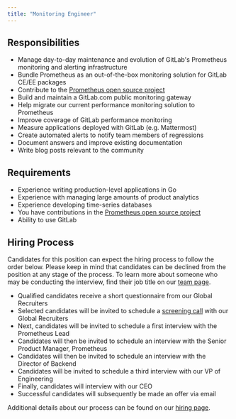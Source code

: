 ```yaml
---
title: "Monitoring Engineer"
---
```


## Responsibilities

- Manage day-to-day maintenance and evolution of GitLab's Prometheus monitoring and alerting infrastructure
- Bundle Prometheus as an out-of-the-box monitoring solution for GitLab CE/EE packages
- Contribute to the [Prometheus open source project](https://github.com/prometheus)
- Build and maintain a GitLab.com public monitoring gateway
- Help migrate our current performance monitoring solution to Prometheus
- Improve coverage of GitLab performance monitoring
- Measure applications deployed with GitLab (e.g. Mattermost)
- Create automated alerts to notify team members of regressions
- Document answers and improve existing documentation
- Write blog posts relevant to the community

## Requirements

- Experience writing production-level applications in Go
- Experience with managing large amounts of product analytics
- Experience developing time-series databases
- You have contributions in the [Prometheus open source project](https://github.com/prometheus)
- Ability to use GitLab

## Hiring Process

Candidates for this position can expect the hiring process to follow the order below. Please keep in mind that candidates can be declined from the position at any stage of the process. To learn more about someone who may be conducting the interview, find their job title on our [team page](https://about.gitlab.com/company/team/).

- Qualified candidates receive a short questionnaire from our Global Recruiters
- Selected candidates will be invited to schedule a [screening call](https://about.gitlab.com/handbook/hiring/#screening-call) with our Global Recruiters
- Next, candidates will be invited to schedule a first interview with the Prometheus Lead
- Candidates will then be invited to schedule an interview with the Senior Product Manager, Prometheus
- Candidates will then be invited to schedule an interview with the Director of Backend
- Candidates will be invited to schedule a third interview with our VP of Engineering
- Finally, candidates will interview with our CEO
- Successful candidates will subsequently be made an offer via email

Additional details about our process can be found on our [hiring page](https://about.gitlab.com/handbook/hiring/).

